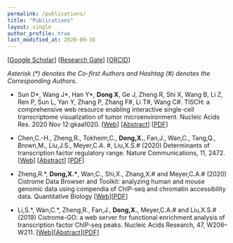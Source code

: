 ```yaml
---
permalink: /publications/
title: "Publications"
layout: single
author_profile: true
last_modified_at: 2020-09-16
---
```


[[Google Scholar](https://scholar.google.com/citations?hl=en&user=gzrxBacAAAAJ)] [[Research Gate](https://www.researchgate.net/profile/Xin_Dong47)] [[ORCID](https://orcid.org/0000-0002-7112-0224)]

*Asterisk (\*) denotes the Co-first Authors and Hashtag (#) denotes the Corresponding Authors.*

<!-- - title [[Web]()] [[Abstract](https://pubmed.ncbi.nlm.nih.gov/)] [[PDF](/assets/pdf/papers)] -->

- Sun D\*, Wang J\*, Han Y\*, **Dong X**, Ge J, Zheng R, Shi X, Wang B, Li Z, Ren P, Sun L, Yan Y, Zhang P, Zhang F#, Li T#, Wang C#. TISCH: a comprehensive web resource enabling interactive single-cell transcriptome visualization of tumor microenvironment. Nucleic Acids Res. 2020 Nov 12:gkaa1020. [[Web](https://academic.oup.com/nar/advance-article/doi/10.1093/nar/gkaa1020/5976978)] [[Abstract](https://pubmed.ncbi.nlm.nih.gov/33179754/)] [[PDF](/assets/pdf/papers/Sun%20et%20al_TISCH.pdf)]

- Chen,C.-H., Zheng,R., Tokheim,C., **Dong,X.**, Fan,J., Wan,C., Tang,Q., Brown,M., Liu,J.S., Meyer,C.A. #, Liu,X.S.# (2020) Determinants of transcription factor regulatory range. Nature Communications, 11, 2472. [[Web](https://www.nature.com/articles/s41467-020-16106-x)] [[Abstract](https://pubmed.ncbi.nlm.nih.gov/32424124/)] [[PDF](/assets/pdf/papers/Chen%20et%20al_2020_Determinants%20of%20transcription%20factor%20regulatory%20range.pdf)]

- Zheng,R.\*, **Dong,X.\***, Wan,C., Shi,X., Zhang,X.# and Meyer,C.A.# (2020) Cistrome Data Browser and Toolkit: analyzing human and mouse genomic data using compendia of ChIP-seq and chromatin accessibility data. Quantitative Biology [[Web](https://link.springer.com/article/10.1007/s40484-020-0204-7)][[PDF](/assets/pdf/papers/Zheng%20et%20al_2020_Cistrome%20Data%20Browser%20and%20Toolkit.pdf)]

- Li,S.\*, Wan,C.\*, Zheng,R., Fan,J., **Dong,X.**, Meyer,C.A.# and Liu,X.S.# (2019) Cistrome-GO: a web server for functional enrichment analysis of transcription factor ChIP-seq peaks. Nucleic Acids Research, 47, W206–W211. [[Web](https://academic.oup.com/nar/article/47/W1/W206/5485528)][[Abstract](https://pubmed.ncbi.nlm.nih.gov/31053864/)][[PDF](/assets/pdf/papers/Li%20et%20al_2019_Cistrome-GO.pdf)]